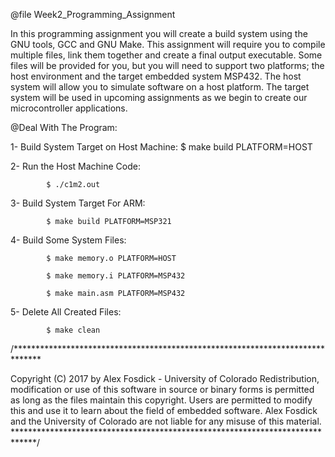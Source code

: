 @file Week2_Programming_Assignment

In this programming assignment you will create a build system using the GNU tools, GCC and GNU Make. This assignment will require you to compile multiple files, link them together and create a final output executable. Some files will be provided for you, but you will need to support two platforms; the host environment and the target embedded system MSP432. The host system will allow you to simulate software on a host platform. The target system will be used in upcoming assignments as we begin to create our microcontroller applications.

@Deal With The Program:

1- Build System Target on Host Machine: $ make build PLATFORM=HOST

2- Run the Host Machine Code:

		    $ ./c1m2.out
3- Build System Target For ARM:

		    $ make build PLATFORM=MSP321
4- Build Some System Files:

		    $ make memory.o PLATFORM=HOST

		    $ make memory.i PLATFORM=MSP432
		    
		    $ make main.asm PLATFORM=MSP432
5- Delete All Created Files:

		    $ make clean
/******************************************************************************

Copyright (C) 2017 by Alex Fosdick - University of Colorado
Redistribution, modification or use of this software in source or binary
forms is permitted as long as the files maintain this copyright. Users are
permitted to modify this and use it to learn about the field of embedded
software. Alex Fosdick and the University of Colorado are not liable for any
misuse of this material.
*****************************************************************************/